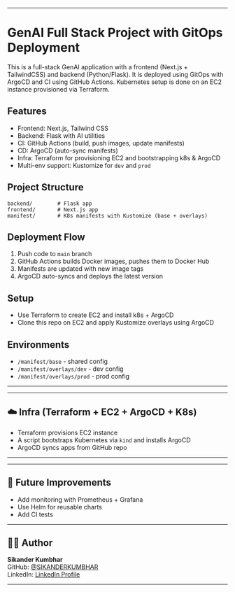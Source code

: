 
---

# GenAI Full Stack Project with GitOps Deployment

This is a full-stack GenAI application with a frontend (Next.js + TailwindCSS) and backend (Python/Flask). It is deployed using GitOps with ArgoCD and CI using GitHub Actions. Kubernetes setup is done on an EC2 instance provisioned via Terraform.

## Features

- Frontend: Next.js, Tailwind CSS
- Backend: Flask with AI utilities
- CI: GitHub Actions (build, push images, update manifests)
- CD: ArgoCD (auto-sync manifests)
- Infra: Terraform for provisioning EC2 and bootstrapping k8s & ArgoCD
- Multi-env support: Kustomize for `dev` and `prod`

## Project Structure

```
backend/        # Flask app
frontend/       # Next.js app
manifest/       # K8s manifests with Kustomize (base + overlays)
```

## Deployment Flow

1. Push code to `main` branch
2. GitHub Actions builds Docker images, pushes them to Docker Hub
3. Manifests are updated with new image tags
4. ArgoCD auto-syncs and deploys the latest version

## Setup

- Use Terraform to create EC2 and install k8s + ArgoCD
- Clone this repo on EC2 and apply Kustomize overlays using ArgoCD

## Environments

- `/manifest/base` - shared config
- `/manifest/overlays/dev` - dev config
- `/manifest/overlays/prod` - prod config

---


---

## ☁️ Infra (Terraform + EC2 + ArgoCD + K8s)

- Terraform provisions EC2 instance
- A script bootstraps Kubernetes via `kind` and installs ArgoCD
- ArgoCD syncs apps from GitHub repo

---


---

## 🧪 Future Improvements

- Add monitoring with Prometheus + Grafana
- Use Helm for reusable charts
- Add CI tests

---

## 👨‍💻 Author

**Sikander Kumbhar**  
GitHub: [@SIKANDERKUMBHAR](https://github.com/SIKANDERKUMBHAR)  
LinkedIn: [LinkedIn Profile](https://www.linkedin.com/in/sikander-ali-9792932a8/)

---
